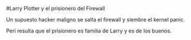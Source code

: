 #Larry Plotter y el prisionero del Firewall

Un supuesto hacker maligno se salta el firewall y siembre el kernel panic.

Peri resulta que el prisionero es familia de Larry y es de los buenos.  
